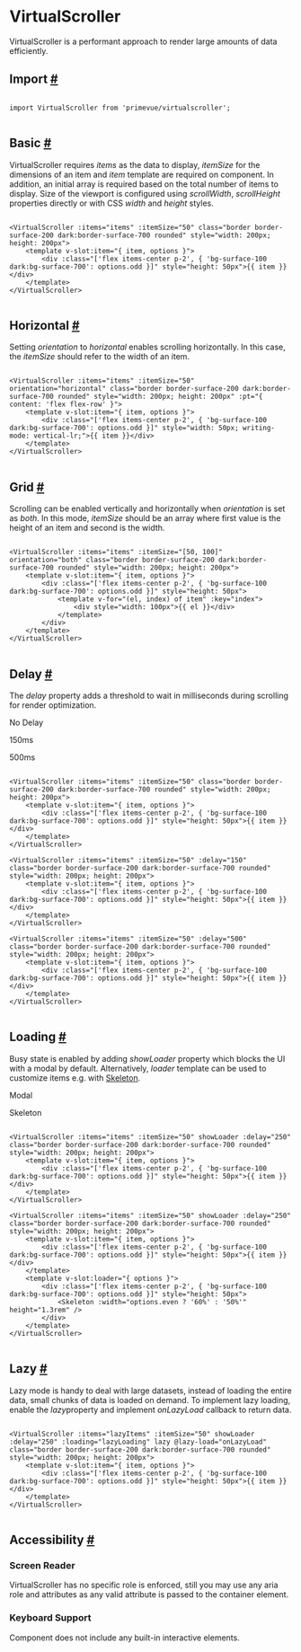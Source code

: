# VirtualScroller

VirtualScroller is a performant approach to render large amounts of data efficiently.

## Import [#](https://primevue.org/virtualscroller/#import)

```

import VirtualScroller from 'primevue/virtualscroller';


```

## Basic [#](https://primevue.org/virtualscroller/#basic)

VirtualScroller requires *items* as the data to display, *itemSize* for the dimensions of an item and *item* template are required on component. In addition, an initial array is required based on the total number of items to display. Size of the viewport is configured using *scrollWidth*, *scrollHeight* properties directly or with CSS *width* and *height* styles.

```

<VirtualScroller :items="items" :itemSize="50" class="border border-surface-200 dark:border-surface-700 rounded" style="width: 200px; height: 200px">
    <template v-slot:item="{ item, options }">
        <div :class="['flex items-center p-2', { 'bg-surface-100 dark:bg-surface-700': options.odd }]" style="height: 50px">{{ item }}</div>
    </template>
</VirtualScroller>


```

## Horizontal [#](https://primevue.org/virtualscroller/#horizontal)

Setting *orientation* to *horizontal* enables scrolling horizontally. In this case, the *itemSize* should refer to the width of an item.

```

<VirtualScroller :items="items" :itemSize="50" orientation="horizontal" class="border border-surface-200 dark:border-surface-700 rounded" style="width: 200px; height: 200px" :pt="{ content: 'flex flex-row' }">
    <template v-slot:item="{ item, options }">
        <div :class="['flex items-center p-2', { 'bg-surface-100 dark:bg-surface-700': options.odd }]" style="width: 50px; writing-mode: vertical-lr;">{{ item }}</div>
    </template>
</VirtualScroller>


```

## Grid [#](https://primevue.org/virtualscroller/#grid)

Scrolling can be enabled vertically and horizontally when *orientation* is set as *both*. In this mode, *itemSize* should be an array where first value is the height of an item and second is the width.

```

<VirtualScroller :items="items" :itemSize="[50, 100]" orientation="both" class="border border-surface-200 dark:border-surface-700 rounded" style="width: 200px; height: 200px">
    <template v-slot:item="{ item, options }">
        <div :class="['flex items-center p-2', { 'bg-surface-100 dark:bg-surface-700': options.odd }]" style="height: 50px">
            <template v-for="(el, index) of item" :key="index">
                <div style="width: 100px">{{ el }}</div>
            </template>
        </div>
    </template>
</VirtualScroller>


```

## Delay [#](https://primevue.org/virtualscroller/#delay)

The *delay* property adds a threshold to wait in milliseconds during scrolling for render optimization.

No Delay

150ms

500ms

```

<VirtualScroller :items="items" :itemSize="50" class="border border-surface-200 dark:border-surface-700 rounded" style="width: 200px; height: 200px">
    <template v-slot:item="{ item, options }">
        <div :class="['flex items-center p-2', { 'bg-surface-100 dark:bg-surface-700': options.odd }]" style="height: 50px">{{ item }}</div>
    </template>
</VirtualScroller>

<VirtualScroller :items="items" :itemSize="50" :delay="150" class="border border-surface-200 dark:border-surface-700 rounded" style="width: 200px; height: 200px">
    <template v-slot:item="{ item, options }">
        <div :class="['flex items-center p-2', { 'bg-surface-100 dark:bg-surface-700': options.odd }]" style="height: 50px">{{ item }}</div>
    </template>
</VirtualScroller>

<VirtualScroller :items="items" :itemSize="50" :delay="500" class="border border-surface-200 dark:border-surface-700 rounded" style="width: 200px; height: 200px">
    <template v-slot:item="{ item, options }">
        <div :class="['flex items-center p-2', { 'bg-surface-100 dark:bg-surface-700': options.odd }]" style="height: 50px">{{ item }}</div>
    </template>
</VirtualScroller>


```

## Loading [#](https://primevue.org/virtualscroller/#loading)

Busy state is enabled by adding *showLoader* property which blocks the UI with a modal by default. Alternatively, *loader* template can be used to customize items e.g. with [Skeleton](https://primevue.org/skeleton/).

Modal

Skeleton

```

<VirtualScroller :items="items" :itemSize="50" showLoader :delay="250" class="border border-surface-200 dark:border-surface-700 rounded" style="width: 200px; height: 200px">
    <template v-slot:item="{ item, options }">
        <div :class="['flex items-center p-2', { 'bg-surface-100 dark:bg-surface-700': options.odd }]" style="height: 50px">{{ item }}</div>
    </template>
</VirtualScroller>

<VirtualScroller :items="items" :itemSize="50" showLoader :delay="250" class="border border-surface-200 dark:border-surface-700 rounded" style="width: 200px; height: 200px">
    <template v-slot:item="{ item, options }">
        <div :class="['flex items-center p-2', { 'bg-surface-100 dark:bg-surface-700': options.odd }]" style="height: 50px">{{ item }}</div>
    </template>
    <template v-slot:loader="{ options }">
        <div :class="['flex items-center p-2', { 'bg-surface-100 dark:bg-surface-700': options.odd }]" style="height: 50px">
            <Skeleton :width="options.even ? '60%' : '50%'" height="1.3rem" />
        </div>
    </template>
</VirtualScroller>


```

## Lazy [#](https://primevue.org/virtualscroller/#lazy)

Lazy mode is handy to deal with large datasets, instead of loading the entire data, small chunks of data is loaded on demand. To implement lazy loading, enable the *lazy*property and implement *onLazyLoad* callback to return data.

```

<VirtualScroller :items="lazyItems" :itemSize="50" showLoader :delay="250" :loading="lazyLoading" lazy @lazy-load="onLazyLoad" class="border border-surface-200 dark:border-surface-700 rounded" style="width: 200px; height: 200px">
    <template v-slot:item="{ item, options }">
        <div :class="['flex items-center p-2', { 'bg-surface-100 dark:bg-surface-700': options.odd }]" style="height: 50px">{{ item }}</div>
    </template>
</VirtualScroller>


```

## Accessibility [#](https://primevue.org/virtualscroller/#accessibility)

### Screen Reader

VirtualScroller has no specific role is enforced, still you may use any aria role and attributes as any valid attribute is passed to the container element.

### Keyboard Support

Component does not include any built-in interactive elements.